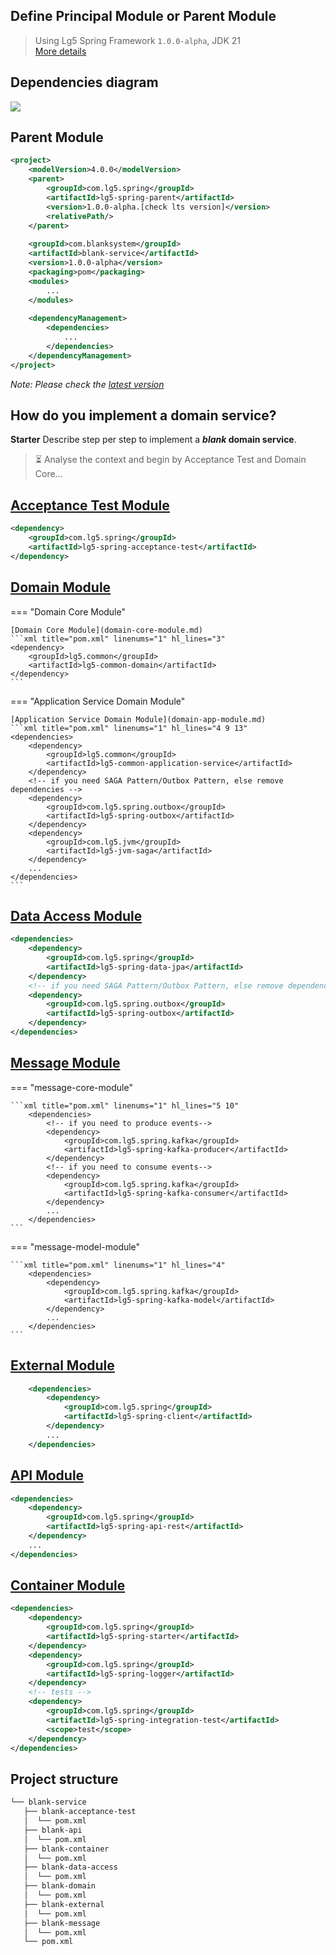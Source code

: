 ## Define Principal Module or Parent Module

> Using Lg5 Spring Framework `1.0.0-alpha`, JDK 21  
> [More details][1]

## Dependencies diagram
![][ima_1]

## Parent Module
```xml title="pom.xml" linenums="1" hl_lines="4 10"
<project>
    <modelVersion>4.0.0</modelVersion>
    <parent>
        <groupId>com.lg5.spring</groupId>
        <artifactId>lg5-spring-parent</artifactId>
        <version>1.0.0-alpha.[check lts version]</version>
        <relativePath/>
    </parent>
    
    <groupId>com.blanksystem</groupId>
    <artifactId>blank-service</artifactId>
    <version>1.0.0-alpha</version>
    <packaging>pom</packaging>
    <modules>
        ...
    </modules>
    
    <dependencyManagement>
        <dependencies>
            ...
        </dependencies>
    </dependencyManagement>
</project>
```
_Note: Please check the [latest version][2]_

## How do you implement a domain service?

**Starter** Describe step per step to implement a **_blank_ domain service**.

> ⏳ Analyse the context and begin by Acceptance Test and Domain Core...

## [Acceptance Test Module](atdd-module.md)

```xml title="pom.xml" linenums="1" hl_lines="3"
<dependency>
    <groupId>com.lg5.spring</groupId>
    <artifactId>lg5-spring-acceptance-test</artifactId>
</dependency> 
```

## [Domain Module](domain-core-module.md)

=== "Domain Core Module"

    [Domain Core Module](domain-core-module.md)
    ```xml title="pom.xml" linenums="1" hl_lines="3"
    <dependency>
        <groupId>lg5.common</groupId>
        <artifactId>lg5-common-domain</artifactId>
    </dependency> 
    ```

=== "Application Service Domain Module"

    [Application Service Domain Module](domain-app-module.md)
    ```xml title="pom.xml" linenums="1" hl_lines="4 9 13"
    <dependencies>
        <dependency>
            <groupId>lg5.common</groupId>
            <artifactId>lg5-common-application-service</artifactId>
        </dependency>
        <!-- if you need SAGA Pattern/Outbox Pattern, else remove dependencies -->
        <dependency>
            <groupId>com.lg5.spring.outbox</groupId>
            <artifactId>lg5-spring-outbox</artifactId>
        </dependency>
        <dependency>
            <groupId>com.lg5.jvm</groupId>
            <artifactId>lg5-jvm-saga</artifactId>
        </dependency>
        ...
    </dependencies>
    ```

## [Data Access Module](data-module.md)

```xml title="pom.xml" linenums="1" hl_lines="4 9"
<dependencies>
    <dependency>
        <groupId>com.lg5.spring</groupId>
        <artifactId>lg5-spring-data-jpa</artifactId>
    </dependency>
    <!-- if you need SAGA Pattern/Outbox Pattern, else remove dependencies -->
    <dependency>
        <groupId>com.lg5.spring.outbox</groupId>
        <artifactId>lg5-spring-outbox</artifactId>
    </dependency>
</dependencies>
```

## [Message Module](message-module.md)

=== "message-core-module"

    ```xml title="pom.xml" linenums="1" hl_lines="5 10"
        <dependencies>
            <!-- if you need to produce events-->
            <dependency>
                <groupId>com.lg5.spring.kafka</groupId>
                <artifactId>lg5-spring-kafka-producer</artifactId>
            </dependency>
            <!-- if you need to consume events-->
            <dependency>
                <groupId>com.lg5.spring.kafka</groupId>
                <artifactId>lg5-spring-kafka-consumer</artifactId>
            </dependency>
            ...
        </dependencies>
    ```

=== "message-model-module"

    ```xml title="pom.xml" linenums="1" hl_lines="4"
        <dependencies>
            <dependency>
                <groupId>com.lg5.spring.kafka</groupId>
                <artifactId>lg5-spring-kafka-model</artifactId>
            </dependency>
            ...
        </dependencies>
    ```

## [External Module](external-module.md)
```xml title="pom.xml" linenums="1" hl_lines="4"
    <dependencies>
        <dependency>
            <groupId>com.lg5.spring</groupId>
            <artifactId>lg5-spring-client</artifactId>
        </dependency>
        ...
    </dependencies>
```

## [API Module](api-module.md)
```xml title="pom.xml" linenums="1" hl_lines="4"
<dependencies>
    <dependency>
        <groupId>com.lg5.spring</groupId>
        <artifactId>lg5-spring-api-rest</artifactId>
    </dependency>
    ...
</dependencies>
```

## [Container Module](container-module.md)
```xml title="pom.xml" linenums="1" hl_lines="4 8 13 18"
<dependencies>
    <dependency>
        <groupId>com.lg5.spring</groupId>
        <artifactId>lg5-spring-starter</artifactId>
    </dependency>
    <dependency>
        <groupId>com.lg5.spring</groupId>
        <artifactId>lg5-spring-logger</artifactId>
    </dependency>
    <!-- tests -->
    <dependency>
        <groupId>com.lg5.spring</groupId>
        <artifactId>lg5-spring-integration-test</artifactId>
        <scope>test</scope>
    </dependency>
</dependencies>
```


## Project structure
```markdown
└── blank-service
   ├── blank-acceptance-test
   │  └── pom.xml
   ├── blank-api
   │  └── pom.xml
   ├── blank-container
   │  └── pom.xml
   ├── blank-data-access
   │  └── pom.xml
   ├── blank-domain
   │  └── pom.xml
   ├── blank-external
   │  └── pom.xml
   ├── blank-message
   │  └── pom.xml
   └── pom.xml
``` 


[1]: https://lg-labs-pentagon.github.io/lg5-spring/
[2]: https://github.com/lg-labs-pentagon/lg5-spring/packages/2125499

[ima_1]: img/dependency-graph.png
